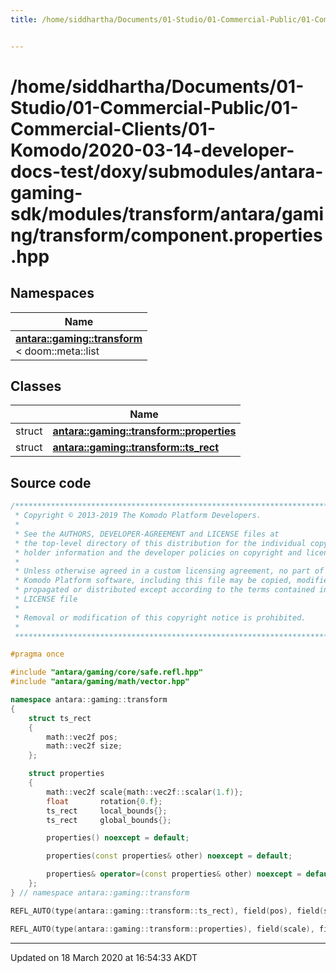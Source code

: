 ```yaml
---
title: /home/siddhartha/Documents/01-Studio/01-Commercial-Public/01-Commercial-Clients/01-Komodo/2020-03-14-developer-docs-test/doxy/submodules/antara-gaming-sdk/modules/transform/antara/gaming/transform/component.properties.hpp


---
```


# /home/siddhartha/Documents/01-Studio/01-Commercial-Public/01-Commercial-Clients/01-Komodo/2020-03-14-developer-docs-test/doxy/submodules/antara-gaming-sdk/modules/transform/antara/gaming/transform/component.properties.hpp







## Namespaces

| Name           |
| -------------- |
| **[antara::gaming::transform](Namespaces/namespaceantara_1_1gaming_1_1transform.md)** <br>< doom::meta::list  |

## Classes

|                | Name           |
| -------------- | -------------- |
| struct | **[antara::gaming::transform::properties](Classes/structantara_1_1gaming_1_1transform_1_1properties.md)**  |
| struct | **[antara::gaming::transform::ts_rect](Classes/structantara_1_1gaming_1_1transform_1_1ts__rect.md)**  |













## Source code

```cpp
/******************************************************************************
 * Copyright © 2013-2019 The Komodo Platform Developers.                      *
 *                                                                            *
 * See the AUTHORS, DEVELOPER-AGREEMENT and LICENSE files at                  *
 * the top-level directory of this distribution for the individual copyright  *
 * holder information and the developer policies on copyright and licensing.  *
 *                                                                            *
 * Unless otherwise agreed in a custom licensing agreement, no part of the    *
 * Komodo Platform software, including this file may be copied, modified,     *
 * propagated or distributed except according to the terms contained in the   *
 * LICENSE file                                                               *
 *                                                                            *
 * Removal or modification of this copyright notice is prohibited.            *
 *                                                                            *
 ******************************************************************************/

#pragma once

#include "antara/gaming/core/safe.refl.hpp" 
#include "antara/gaming/math/vector.hpp"    

namespace antara::gaming::transform
{
    struct ts_rect
    {
        math::vec2f pos;
        math::vec2f size;
    };

    struct properties
    {
        math::vec2f scale{math::vec2f::scalar(1.f)};
        float       rotation{0.f};
        ts_rect     local_bounds{};  
        ts_rect     global_bounds{}; 

        properties() noexcept = default;

        properties(const properties& other) noexcept = default;

        properties& operator=(const properties& other) noexcept = default;
    };
} // namespace antara::gaming::transform

REFL_AUTO(type(antara::gaming::transform::ts_rect), field(pos), field(size))

REFL_AUTO(type(antara::gaming::transform::properties), field(scale), field(rotation), field(local_bounds), field(global_bounds))
```


-------------------------------

Updated on 18 March 2020 at 16:54:33 AKDT
